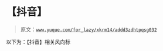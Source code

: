 # 【抖音】

> 原文：[`www.yuque.com/for_lazy/xkrm14/addd3zdhtpqsg032`](https://www.yuque.com/for_lazy/xkrm14/addd3zdhtpqsg032)

以下为：【抖音】相关风向标 

